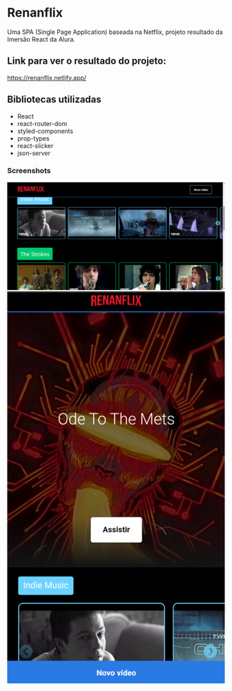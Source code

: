# Renanflix
Uma SPA (Single Page Application) baseada na Netflix, projeto resultado da Imersão React da Alura.

## Link para ver o resultado do projeto:
https://renanflix.netlify.app/

## Bibliotecas utilizadas
* React
* react-router-dom
* styled-components
* prop-types
* react-slicker
* json-server

### Screenshots
<img src="./.github/desktopscreenshot.png">
<img src="./.github/mobilescreenshot.png">